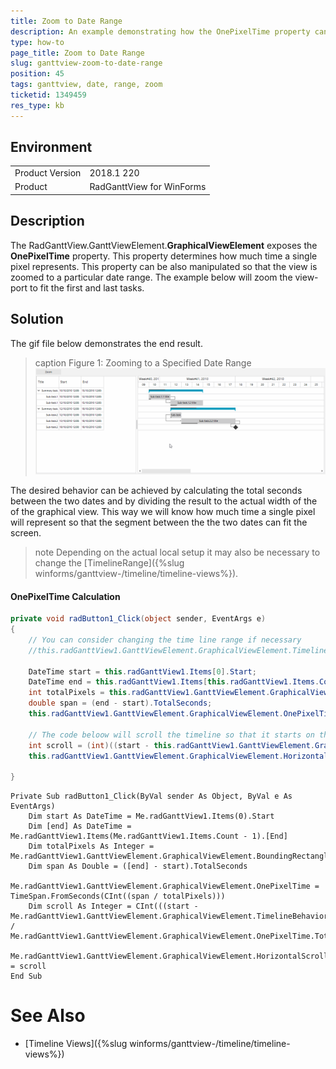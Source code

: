```yaml
---
title: Zoom to Date Range
description: An example demonstrating how the OnePixelTime property can be calculated so that a particular date range is displayed in the view 
type: how-to
page_title: Zoom to Date Range
slug: ganttview-zoom-to-date-range
position: 45
tags: ganttview, date, range, zoom
ticketid: 1349459
res_type: kb
---
```



## Environment
<table>
	<tr>
		<td>Product Version</td>
		<td>2018.1 220</td>
	</tr>
	<tr>
		<td>Product</td>
		<td>RadGanttView for WinForms</td>
	</tr>
</table>


## Description

The RadGanttView.GanttViewElement.**GraphicalViewElement** exposes the **OnePixelTime** property. This property determines how much time a single pixel represents. This property can be also manipulated so that the view is zoomed to a particular date range. The example below will zoom the view-port to fit the first and last tasks.

## Solution

The gif file below demonstrates the end result.

>caption Figure 1: Zooming to a Specified Date Range
![ganttview-zoom-to-date-range 001](images/ganttview-zoom-to-date-range001.gif)

The desired behavior can be achieved by calculating the total seconds between the two dates and by dividing the result to the actual width of the of the graphical view. This way we will know how much time a single pixel will represent so that the segment between the the two dates can fit the screen.

>note Depending on the actual local setup it may also be necessary to change the [TimelineRange]({%slug winforms/ganttview-/timeline/timeline-views%}).  

#### OnePixelTime Calculation

````C#
private void radButton1_Click(object sender, EventArgs e)
{
    // You can consider changing the time line range if necessary
    //this.radGanttView1.GanttViewElement.GraphicalViewElement.TimelineRange = TimeRange.YearQuarters;

    DateTime start = this.radGanttView1.Items[0].Start;
    DateTime end = this.radGanttView1.Items[this.radGanttView1.Items.Count - 1].End;
    int totalPixels = this.radGanttView1.GanttViewElement.GraphicalViewElement.BoundingRectangle.Width;
    double span = (end - start).TotalSeconds;
    this.radGanttView1.GanttViewElement.GraphicalViewElement.OnePixelTime = TimeSpan.FromSeconds((int)(span / totalPixels));

    // The code beloow will scroll the timeline so that it starts on the selected start date.
    int scroll = (int)((start - this.radGanttView1.GanttViewElement.GraphicalViewElement.TimelineBehavior.AdjustedTimelineStart).TotalSeconds / this.radGanttView1.GanttViewElement.GraphicalViewElement.OnePixelTime.TotalSeconds);
    this.radGanttView1.GanttViewElement.GraphicalViewElement.HorizontalScrollBarElement.Value = scroll;

}

````
````VB.NET
Private Sub radButton1_Click(ByVal sender As Object, ByVal e As EventArgs)
    Dim start As DateTime = Me.radGanttView1.Items(0).Start
    Dim [end] As DateTime = Me.radGanttView1.Items(Me.radGanttView1.Items.Count - 1).[End]
    Dim totalPixels As Integer = Me.radGanttView1.GanttViewElement.GraphicalViewElement.BoundingRectangle.Width
    Dim span As Double = ([end] - start).TotalSeconds
    Me.radGanttView1.GanttViewElement.GraphicalViewElement.OnePixelTime = TimeSpan.FromSeconds(CInt((span / totalPixels)))
    Dim scroll As Integer = CInt(((start - Me.radGanttView1.GanttViewElement.GraphicalViewElement.TimelineBehavior.AdjustedTimelineStart).TotalSeconds / Me.radGanttView1.GanttViewElement.GraphicalViewElement.OnePixelTime.TotalSeconds))
    Me.radGanttView1.GanttViewElement.GraphicalViewElement.HorizontalScrollBarElement.Value = scroll
End Sub

````

# See Also

* [Timeline Views]({%slug winforms/ganttview-/timeline/timeline-views%})